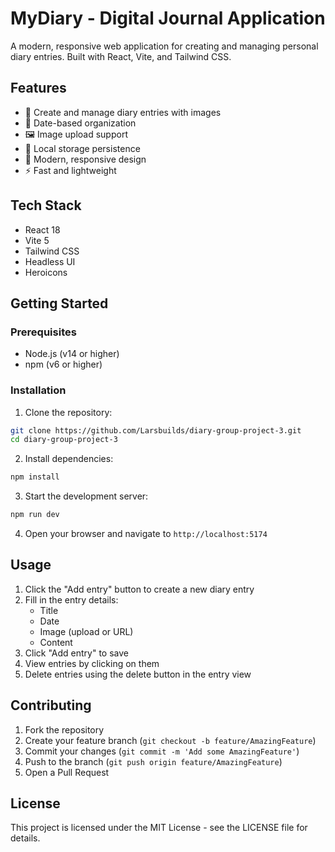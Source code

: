 # MyDiary - Digital Journal Application

A modern, responsive web application for creating and managing personal diary entries. Built with React, Vite, and Tailwind CSS.

## Features

- 📝 Create and manage diary entries with images
- 📅 Date-based organization
- 🖼️ Image upload support
- 💾 Local storage persistence
- 🎨 Modern, responsive design
- ⚡ Fast and lightweight

## Tech Stack

- React 18
- Vite 5
- Tailwind CSS
- Headless UI
- Heroicons

## Getting Started

### Prerequisites

- Node.js (v14 or higher)
- npm (v6 or higher)

### Installation

1. Clone the repository:
```bash
git clone https://github.com/Larsbuilds/diary-group-project-3.git
cd diary-group-project-3
```

2. Install dependencies:
```bash
npm install
```

3. Start the development server:
```bash
npm run dev
```

4. Open your browser and navigate to `http://localhost:5174`

## Usage

1. Click the "Add entry" button to create a new diary entry
2. Fill in the entry details:
   - Title
   - Date
   - Image (upload or URL)
   - Content
3. Click "Add entry" to save
4. View entries by clicking on them
5. Delete entries using the delete button in the entry view

## Contributing

1. Fork the repository
2. Create your feature branch (`git checkout -b feature/AmazingFeature`)
3. Commit your changes (`git commit -m 'Add some AmazingFeature'`)
4. Push to the branch (`git push origin feature/AmazingFeature`)
5. Open a Pull Request

## License

This project is licensed under the MIT License - see the LICENSE file for details.
